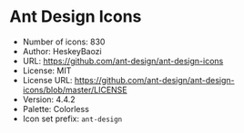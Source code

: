 # Ant Design Icons

- Number of icons: 830
- Author: HeskeyBaozi
- URL: https://github.com/ant-design/ant-design-icons
- License: MIT
- License URL: https://github.com/ant-design/ant-design-icons/blob/master/LICENSE
- Version: 4.4.2
- Palette: Colorless
- Icon set prefix: `ant-design`
